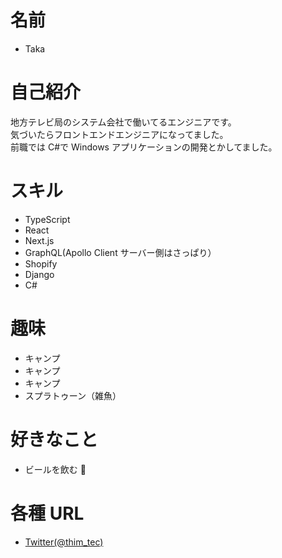 # 名前

- Taka

# 自己紹介

地方テレビ局のシステム会社で働いてるエンジニアです。  
気づいたらフロントエンドエンジニアになってました。  
前職では C#で Windows アプリケーションの開発とかしてました。

# スキル

- TypeScript
- React
- Next.js
- GraphQL(Apollo Client サーバー側はさっぱり）
- Shopify
- Django
- C#

# 趣味

- キャンプ
- キャンプ
- キャンプ
- スプラトゥーン（雑魚）

# 好きなこと

- ビールを飲む 🍺

# 各種 URL

- [Twitter(@thim_tec)](https://twitter.com/thim_tec)
